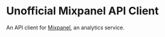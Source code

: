 # Unofficial Mixpanel API Client
An API client for [Mixpanel](https://mixpanel.com/), an analytics service.


